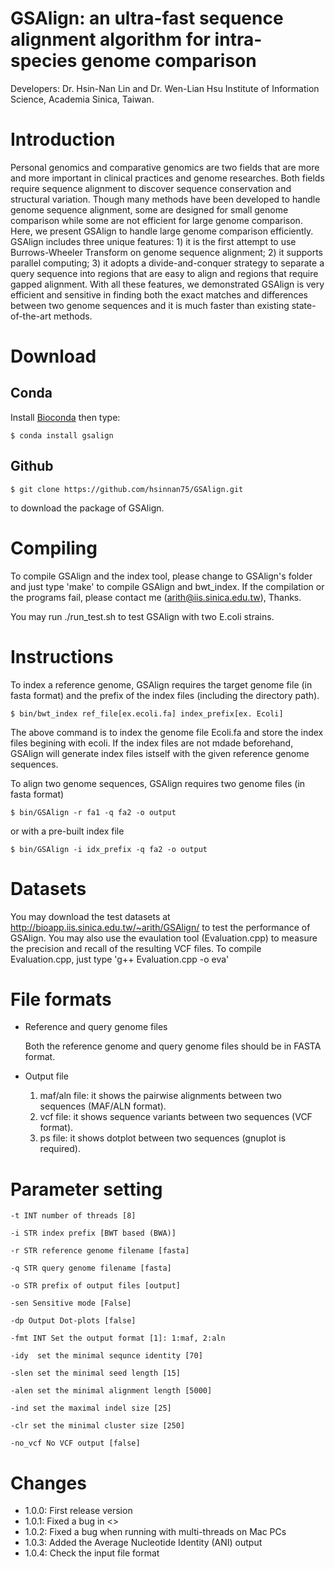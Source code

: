 GSAlign: an ultra-fast sequence alignment algorithm for intra-species genome comparison
===================

Developers: Dr. Hsin-Nan Lin and Dr. Wen-Lian Hsu Institute of Information Science, Academia Sinica, Taiwan.

# Introduction

Personal genomics and comparative genomics are two fields that are more and more important in clinical practices and genome researches. Both fields require sequence alignment to discover sequence conservation and structural variation. Though many methods have been developed to handle genome sequence alignment, some are designed for small genome comparison while some are not efficient for large genome comparison. Here, we present GSAlign to handle large genome comparison efficiently. GSAlign includes three unique features: 1) it is the first attempt to use Burrows-Wheeler Transform on genome sequence alignment; 2) it supports parallel computing; 3) it adopts a divide-and-conquer strategy to separate a query sequence into regions that are easy to align and regions that require gapped alignment. With all these features, we demonstrated GSAlign is very efficient and sensitive in finding both the exact matches and differences between two genome sequences and it is much faster than existing state-of-the-art methods. 

# Download

## Conda
Install [Bioconda](https://bioconda.github.io/user/install.html) then type:
```
$ conda install gsalign
```

## Github
  ```
  $ git clone https://github.com/hsinnan75/GSAlign.git
  ```
to download the package of GSAlign.

# Compiling

To compile GSAlign and the index tool, please change to GSAlign's folder and just type 'make' to compile GSAlign and bwt_index. If the compilation or the programs fail, please contact me (arith@iis.sinica.edu.tw), Thanks.

You may run ./run_test.sh to test GSAlign with two E.coli strains.

# Instructions

To index a reference genome, GSAlign requires the target genome file (in fasta format) and the prefix of the index files (including the directory path).

  ```
  $ bin/bwt_index ref_file[ex.ecoli.fa] index_prefix[ex. Ecoli]
  ```
The above command is to index the genome file Ecoli.fa and store the index files begining with ecoli.
If the index files are not mdade beforehand, GSAlign will generate index files istself with the given reference genome sequences.

To align two genome sequences, GSAlign requires two genome files (in fasta format)

  ```
  $ bin/GSAlign -r fa1 -q fa2 -o output
  ```
or with a pre-built index file

  ```
  $ bin/GSAlign -i idx_prefix -q fa2 -o output
  ```

# Datasets

You may download the test datasets at http://bioapp.iis.sinica.edu.tw/~arith/GSAlign/ to test the performance of GSAlign.
You may also use the evaulation tool (Evaluation.cpp) to measure the precision and recall of the resulting VCF files. 
To compile Evaluation.cpp, just type 'g++ Evaluation.cpp -o eva'

# File formats

- Reference and query genome files

    Both the reference genome and query genome files should be in FASTA format.

- Output file

	1. maf/aln file: it shows the pairwise alignments between two sequences (MAF/ALN format).
	2. vcf file: it shows sequence variants between two sequences (VCF format).
	3. ps  file: it shows dotplot between two sequences (gnuplot is required).

# Parameter setting

 ```
-t INT number of threads [8]

-i STR index prefix [BWT based (BWA)]

-r STR reference genome filename [fasta]

-q STR query genome filename [fasta]

-o STR prefix of output files [output]

-sen Sensitive mode [False]

-dp Output Dot-plots [false]

-fmt INT Set the output format [1]: 1:maf, 2:aln

-idy  set the minimal sequnce identity [70]

-slen set the minimal seed length [15]

-alen set the minimal alignment length [5000]

-ind set the maximal indel size [25]

-clr set the minimal cluster size [250]

-no_vcf No VCF output [false]

  ```
# Changes
- 1.0.0: First release version
- 1.0.1: Fixed a bug in <<CheckMemoryUsage>>
- 1.0.2: Fixed a bug when running with multi-threads on Mac PCs
- 1.0.3: Added the Average Nucleotide Identity (ANI) output
- 1.0.4: Check the input file format
